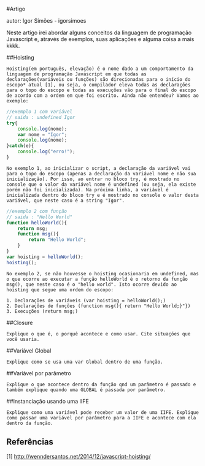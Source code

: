 #Artigo

autor: Igor Simões - igorsimoes

Neste artigo irei abordar alguns conceitos da linguagem de programação Javascript e, através de exemplos, suas aplicações e alguma coisa a mais kkkk.

##Hoisting
```
Hoisting(em português, elevação) é o nome dado a um comportamento da linguagem de programação Javascript em que todas as declarações(variáveis ou funções) são direcionadas para o início do escopo* atual [1], ou seja, o compilador eleva todas as declarações para o topo do escopo e todas as execuções vão para o final do escopo de acordo com a ordem em que foi escrito. Ainda não entendeu? Vamos ao exemplo:
```
```Javascript
//exemplo 1 com variável
// saida : undefined Igor
try{
    console.log(nome);
    var nome = "Igor";
    console.log(nome);
}catch(e){
    console.log("erro!");
}
```
```
No exemplo 1, ao inicializar o script, a declaração da variável vai para o topo do escopo (apenas a declaração da variável nome e não sua inicialização). Por isso, ao entrar no bloco try, é mostrado no console que o valor da variável nome é undefined (ou seja, ela existe porém não foi inicializada). Na próxima linha, a variável é inicializada dentro do bloco try e é mostrado no console o valor desta variável, que neste caso é a string "Igor".
```
```Javascript
//exemplo 2 com função
// saida : "Hello World"
function helloWorld(){
    return msg;
    function msg(){
        return "Hello World";
    }
}
var hoisting = helloWorld();
hoisting();
```
```
No exemplo 2, se não houvesse o hoisting ocasionaria em undefined, mas o que ocorre ao executar a função helloWorld é o retorno da função msg(), que neste caso é o "hello world". Isto ocorre devido ao hoisting que segue uma ordem do escopo:

1. Declarações de variáveis (var hoisting = helloWorld();)
2. Declarações de funções (function msg(){ return "Hello World;}"})
3. Execuções (return msg;)
```



##Closure
```
Explique o que é, o porquê acontece e como usar. Cite situações que você usaria.
```
##Variável Global
```
Explique como se usa uma var Global dentro de uma função.
```
##Variável por parâmetro
```
Explique o que acontece dentro da função qnd um parâmetro é passado e também explique quando uma GLOBAL é passada por parâmetro.
```
##Instanciação usando uma IIFE
```
Explique como uma variável pode receber um valor de uma IIFE. Explique como passar uma variável por parâmetro para a IIFE e acontece com ela dentro da função.
```

## Referências

[1] http://wenndersantos.net/2014/12/javascript-hoisting/
